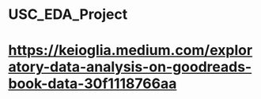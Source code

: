 # USC_EDA_Project
# https://keioglia.medium.com/exploratory-data-analysis-on-goodreads-book-data-30f1118766aa
